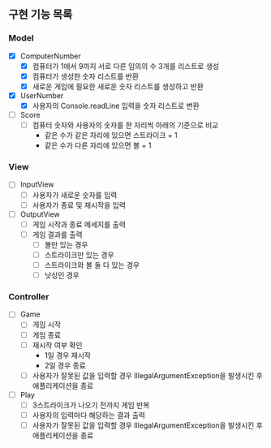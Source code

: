 ## 구현 기능 목록

### Model
- [x]  ComputerNumber
   - [x]  컴퓨터가 1에서 9까지 서로 다른 임의의 수 3개를 리스트로 생성
   - [x]  컴퓨터가 생성한 숫자 리스트를 반환
   - [x]  새로운 게임에 필요한 새로운 숫자 리스트를 생성하고 반환
- [x]  UserNumber
   - [x]  사용자의 Console.readLine 입력을 숫자 리스트로 변환
- [ ]  Score
   - [ ]  컴퓨터 숫자와 사용자의 숫자를 한 자리씩 아래의 기준으로 비교
      - 같은 수가 같은 자리에 있으면 스트라이크 + 1
      - 같은 수가 다른 자리에 있으면 볼 + 1

### View
- [ ]  InputView
   - [ ]  사용자가 새로운 숫자를 입력
   - [ ]  사용자가 종료 및 재시작을 입력
- [ ]  OutputView
   - [ ]  게임 시작과 종료 메세지를 출력
   - [ ]  게임 결과를 출력
      - [ ] 볼만 있는 경우
      - [ ] 스트라이크만 있는 경우
      - [ ] 스트라이크와 볼 둘 다 있는 경우
      - [ ] 낫싱인 경우
   
### Controller
- [ ]  Game
   - [ ]  게임 시작
   - [ ]  게임 종료
   - [ ]  재시작 여부 확인
      - 1일 경우 재시작
      - 2일 경우 종료
   - [ ]  사용자가 잘못된 값을 입력할 경우 IllegalArgumentException을 발생시킨 후 애플리케이션을 종료
- [ ]  Play
   - [ ]  3스트라이크가 나오기 전까지 게임 반복
   - [ ]  사용자의 입력마다 해당하는 결과 출력
   - [ ]  사용자가 잘못된 값을 입력할 경우 IllegalArgumentException을 발생시킨 후 애플리케이션을 종료